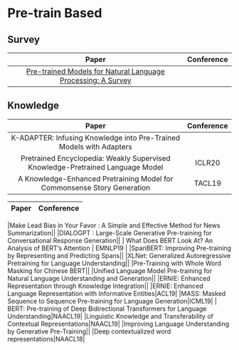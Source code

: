 # Pre-train Based

## Survey

| Paper | Conference |
| :---: | :---: |
|[Pre-trained Models for Natural Language Processing: A Survey](https://arxiv.org/abs/2003.08271)||

## Knowledge

| Paper | Conference |
| :---: | :---: |
|K-ADAPTER: Infusing Knowledge into Pre-Trained Models with Adapters||
|Pretrained Encyclopedia: Weakly Supervised Knowledge-Pretrained Language Model |ICLR20|
|A Knowledge-Enhanced Pretraining Model for Commonsense Story Generation|TACL19|


| Paper | Conference |
| :---: | :---: |

|Make Lead Bias in Your Favor : A Simple and Effective Method for News Summarization||
|DIALOGPT : Large-Scale Generative Pre-training for Conversational Response Generation||
| What Does BERT Look At? An Analysis of BERT’s Attention | EMNLP19 |
|SpanBERT: Improving Pre-training by Representing and Predicting Spans||
|XLNet: Generalized Autoregressive Pretraining for Language Understanding||
|Pre-Training with Whole Word Masking for Chinese BERT||
|Unified Language Model Pre-training for Natural Language Understanding and Generation||
|ERNIE: Enhanced Representation through Knowledge Integration||
|ERNIE: Enhanced Language Representation with Informative Entities|ACL19|
|MASS: Masked Sequence to Sequence Pre-training for Language Generation|ICML19|
| BERT: Pre-training of Deep Bidirectional Transformers for Language Understanding|NAACL19|
|Linguistic Knowledge and Transferability of Contextual Representations|NAACL19|
|Improving Language Understanding by Generative Pre-Training||
|Deep contextualized word representations|NAACL18|

